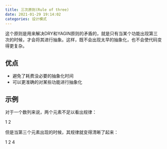 ```yaml
---
title: 三次原则(Rule of three)
date: 2021-01-29 19:14:02
categories: 设计模式
---
```


这个原则是用来解决DRY和YAGIN原则的矛盾的，就是只有当某个功能出现第三次的时候，才会将其进行抽象。这样，既不会出现太早的抽象化，也不会使代码变得更复杂。

## 优点

* 避免了耗费没必要的抽象化时间
* 可以更准确的对某些功能进行抽象化

## 示例

对于一个数列来说，两个元素不足以看出规律：

1 2

但是当第三个元素出现的时候，其规律就变得清晰了起来：

1 2 4
